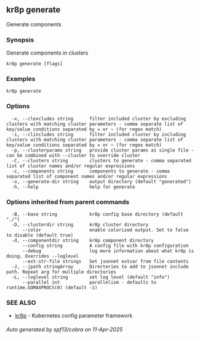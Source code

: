 ## kr8p generate

Generate components

### Synopsis

Generate components in clusters

```
kr8p generate [flags]
```

### Examples

```
kr8p generate
```

### Options

```
  -x, --clexcludes string      filter included cluster by excluding clusters with matching cluster parameters - comma separate list of key/value conditions separated by = or ~ (for regex match)
  -i, --clincludes string      filter included cluster by including clusters with matching cluster parameters - comma separate list of key/value conditions separated by = or ~ (for regex match)
  -p, --clusterparams string   provide cluster params as single file - can be combined with --cluster to override cluster
  -C, --clusters string        clusters to generate - comma separated list of cluster names and/or regular expressions 
  -c, --components string      components to generate - comma separated list of component names and/or regular expressions
  -o, --generate-dir string    output directory (default "generated")
  -h, --help                   help for generate
```

### Options inherited from parent commands

```
  -B, --base string            kr8p config base directory (default "./")
  -D, --clusterdir string      kr8p cluster directory
      --color                  enable colorized output. Set to false to disable (default true)
  -d, --componentdir string    kr8p component directory
      --config string          A config file with kr8p configuration
      --debug                  log more information about what kr8p is doing. Overrides --loglevel
      --ext-str-file strings   Set jsonnet extvar from file contents
  -J, --jpath stringArray      Directories to add to jsonnet include path. Repeat arg for multiple directories
  -L, --loglevel string        set log level (default "info")
      --parallel int           parallelism - defaults to runtime.GOMAXPROCS(0) (default -1)
```

### SEE ALSO

* [kr8p](kr8p.md)	 - Kubernetes config parameter framework

###### Auto generated by spf13/cobra on 11-Apr-2025
